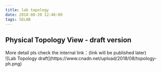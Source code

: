 ```yaml
---
title: lab topology
date: 2018-08-20 12:46:09
tags: SELAB
---
```

## Physical Topology View - draft version

<div class="tip">More detail pls check the internal link：(link will be published later)</div>
![Lab Topology draft](https://www.cnadn.net/upload/2018/08/topology-ph.png)
